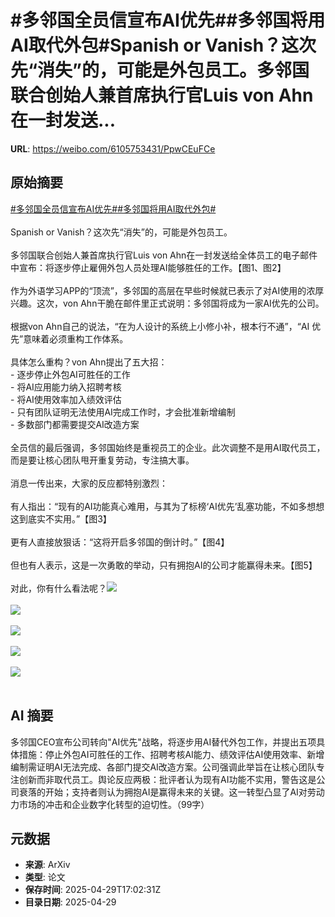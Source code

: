 # #多邻国全员信宣布AI优先##多邻国将用AI取代外包#Spanish or Vanish？这次先“消失”的，可能是外包员工。多邻国联合创始人兼首席执行官Luis von Ahn在一封发送...

**URL**: https://weibo.com/6105753431/PpwCEuFCe

## 原始摘要

<a href="https://m.weibo.cn/search?containerid=231522type%3D1%26t%3D10%26q%3D%23%E5%A4%9A%E9%82%BB%E5%9B%BD%E5%85%A8%E5%91%98%E4%BF%A1%E5%AE%A3%E5%B8%83AI%E4%BC%98%E5%85%88%23&amp;extparam=%23%E5%A4%9A%E9%82%BB%E5%9B%BD%E5%85%A8%E5%91%98%E4%BF%A1%E5%AE%A3%E5%B8%83AI%E4%BC%98%E5%85%88%23" data-hide=""><span class="surl-text">#多邻国全员信宣布AI优先#</span></a><a href="https://m.weibo.cn/search?containerid=231522type%3D1%26t%3D10%26q%3D%23%E5%A4%9A%E9%82%BB%E5%9B%BD%E5%B0%86%E7%94%A8AI%E5%8F%96%E4%BB%A3%E5%A4%96%E5%8C%85%23&amp;extparam=%23%E5%A4%9A%E9%82%BB%E5%9B%BD%E5%B0%86%E7%94%A8AI%E5%8F%96%E4%BB%A3%E5%A4%96%E5%8C%85%23" data-hide=""><span class="surl-text">#多邻国将用AI取代外包#</span></a><br><br>Spanish or Vanish？这次先“消失”的，可能是外包员工。<br><br>多邻国联合创始人兼首席执行官Luis von Ahn在一封发送给全体员工的电子邮件中宣布：将逐步停止雇佣外包人员处理AI能够胜任的工作。【图1、图2】<br><br>作为外语学习APP的“顶流”，多邻国的高层在早些时候就已表示了对AI使用的浓厚兴趣。这次，von Ahn干脆在邮件里正式说明：多邻国将成为一家AI优先的公司。<br><br>根据von Ahn自己的说法，“在为人设计的系统上小修小补，根本行不通”，“AI 优先”意味着必须重构工作体系。<br><br>具体怎么重构？von Ahn提出了五大招：<br>- 逐步停止外包AI可胜任的工作<br>- 将AI应用能力纳入招聘考核<br>- 将AI使用效率加入绩效评估<br>- 只有团队证明无法使用AI完成工作时，才会批准新增编制<br>- 多数部门都需要提交AI改造方案<br><br>全员信的最后强调，多邻国始终是重视员工的企业。此次调整不是用AI取代员工，而是要让核心团队甩开重复劳动，专注搞大事。<br><br>消息一传出来，大家的反应都特别激烈：<br><br>有人指出：“现有的AI功能真心难用，与其为了标榜‘AI优先’乱塞功能，不如多想想这到底实不实用。”【图3】<br><br>更有人直接放狠话：“这将开启多邻国的倒计时。”【图4】<br><br>但也有人表示，这是一次勇敢的举动，只有拥抱AI的公司才能赢得未来。【图5】<br><br>对此，你有什么看法呢？<img style="" src="https://tvax4.sinaimg.cn/large/006Fd7o3gy1i0xtlrv2r7j30pe17gqjo.jpg" referrerpolicy="no-referrer"><br><br><img style="" src="https://tvax2.sinaimg.cn/large/006Fd7o3gy1i0xtlu5oulj314k15aqn5.jpg" referrerpolicy="no-referrer"><br><br><img style="" src="https://tvax1.sinaimg.cn/large/006Fd7o3gy1i0xtlvksnjj30p61b8tl1.jpg" referrerpolicy="no-referrer"><br><br><img style="" src="https://tvax4.sinaimg.cn/large/006Fd7o3gy1i0xtlxx71pj30xa0jcdli.jpg" referrerpolicy="no-referrer"><br><br><img style="" src="https://tvax1.sinaimg.cn/large/006Fd7o3gy1i0xtm1gs9yj30p40j8dm5.jpg" referrerpolicy="no-referrer"><br><br>

## AI 摘要

多邻国CEO宣布公司转向"AI优先"战略，将逐步用AI替代外包工作，并提出五项具体措施：停止外包AI可胜任的工作、招聘考核AI能力、绩效评估AI使用效率、新增编制需证明AI无法完成、各部门提交AI改造方案。公司强调此举旨在让核心团队专注创新而非取代员工。舆论反应两极：批评者认为现有AI功能不实用，警告这是公司衰落的开始；支持者则认为拥抱AI是赢得未来的关键。这一转型凸显了AI对劳动力市场的冲击和企业数字化转型的迫切性。（99字）

## 元数据

- **来源**: ArXiv
- **类型**: 论文
- **保存时间**: 2025-04-29T17:02:31Z
- **目录日期**: 2025-04-29
